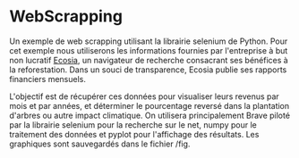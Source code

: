 # WebScrapping
Un exemple de web scrapping utilisant la librairie selenium de Python. Pour cet exemple nous utiliserons les informations fournies par l'entreprise à but non lucratif [Ecosia](https://fr.blog.ecosia.org/), un navigateur de recherche consacrant ses bénéfices à la reforestation. Dans un souci de transparence, Ecosia publie ses rapports financiers mensuels. 

L'objectif est de récupérer ces données pour visualiser leurs revenus par mois et par années, et déterminer le pourcentage reversé dans la plantation d'arbres ou autre impact climatique. On utilisera principalement Brave piloté par la librairie selenium pour la recherche sur le net, numpy pour le traitement des données et pyplot pour l'affichage des résultats. Les graphiques sont sauvegardés dans le fichier /fig.

